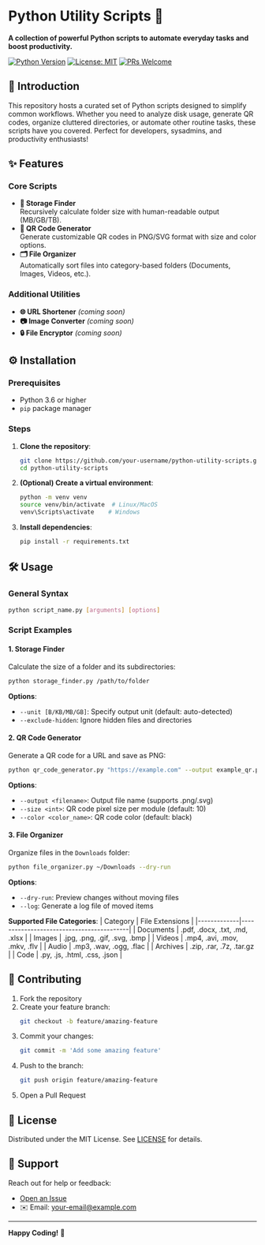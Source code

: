 # Python Utility Scripts 🐍

**A collection of powerful Python scripts to automate everyday tasks and boost productivity.**

[![Python Version](https://img.shields.io/badge/python-3.6%2B-blue)](https://www.python.org/)
[![License: MIT](https://img.shields.io/badge/License-MIT-green.svg)](https://opensource.org/licenses/MIT)
[![PRs Welcome](https://img.shields.io/badge/PRs-welcome-brightgreen.svg)](CONTRIBUTING.md)

## 🚀 Introduction

This repository hosts a curated set of Python scripts designed to simplify common workflows. Whether you need to analyze disk usage, generate QR codes, organize cluttered directories, or automate other routine tasks, these scripts have you covered. Perfect for developers, sysadmins, and productivity enthusiasts!

## ✨ Features

### Core Scripts
- **📂 Storage Finder**  
  Recursively calculate folder size with human-readable output (MB/GB/TB).
- **🔳 QR Code Generator**  
  Generate customizable QR codes in PNG/SVG format with size and color options.
- **🗂 File Organizer**  
  Automatically sort files into category-based folders (Documents, Images, Videos, etc.).

### Additional Utilities
- **🌐 URL Shortener** _(coming soon)_  
- **📷 Image Converter** _(coming soon)_  
- **🔒 File Encryptor** _(coming soon)_

## ⚙️ Installation

### Prerequisites
- Python 3.6 or higher
- `pip` package manager

### Steps
1. **Clone the repository**:
   ```bash
   git clone https://github.com/your-username/python-utility-scripts.git
   cd python-utility-scripts
   ```

2. **(Optional) Create a virtual environment**:
   ```bash
   python -m venv venv
   source venv/bin/activate  # Linux/MacOS
   venv\Scripts\activate    # Windows
   ```

3. **Install dependencies**:
   ```bash
   pip install -r requirements.txt
   ```

## 🛠 Usage

### General Syntax
```bash
python script_name.py [arguments] [options]
```

### Script Examples

#### 1. **Storage Finder**  
Calculate the size of a folder and its subdirectories:
```bash
python storage_finder.py /path/to/folder
```
**Options**:
- `--unit [B/KB/MB/GB]`: Specify output unit (default: auto-detected)
- `--exclude-hidden`: Ignore hidden files and directories

#### 2. **QR Code Generator**  
Generate a QR code for a URL and save as PNG:
```bash
python qr_code_generator.py "https://example.com" --output example_qr.png --size 10 --color blue
```
**Options**:
- `--output <filename>`: Output file name (supports .png/.svg)
- `--size <int>`: QR code pixel size per module (default: 10)
- `--color <color_name>`: QR code color (default: black)

#### 3. **File Organizer**  
Organize files in the `Downloads` folder:
```bash
python file_organizer.py ~/Downloads --dry-run
```
**Options**:
- `--dry-run`: Preview changes without moving files
- `--log`: Generate a log file of moved items

**Supported File Categories**:
| Category    | File Extensions                          |
|-------------|------------------------------------------|
| Documents   | .pdf, .docx, .txt, .md, .xlsx           |
| Images      | .jpg, .png, .gif, .svg, .bmp            |
| Videos      | .mp4, .avi, .mov, .mkv, .flv            |
| Audio       | .mp3, .wav, .ogg, .flac                 |
| Archives    | .zip, .rar, .7z, .tar.gz                |
| Code        | .py, .js, .html, .css, .json            |

## 🤝 Contributing

1. Fork the repository
2. Create your feature branch:
   ```bash
   git checkout -b feature/amazing-feature
   ```
3. Commit your changes:
   ```bash
   git commit -m 'Add some amazing feature'
   ```
4. Push to the branch:
   ```bash
   git push origin feature/amazing-feature
   ```
5. Open a Pull Request

## 📜 License

Distributed under the MIT License. See [LICENSE](LICENSE) for details.

## 💬 Support

Reach out for help or feedback:
- [Open an Issue](https://github.com/your-username/python-utility-scripts/issues)
- ✉️ Email: your-email@example.com

---

**Happy Coding!** 🎉
```
